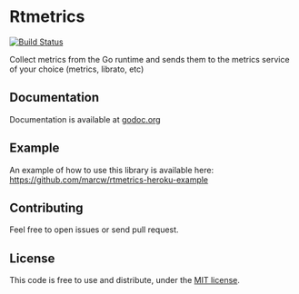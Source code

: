 # Rtmetrics

[![Build Status](https://travis-ci.org/marcw/metrics.png?branch=master)](https://travis-ci.org/marcw/metrics)

Collect metrics from the Go runtime and sends them to the metrics service of your choice (metrics, librato, etc)

## Documentation

Documentation is available at [godoc.org](http://godoc.org/github.com/marcw/metrics)

## Example

An example of how to use this library is available here: https://github.com/marcw/rtmetrics-heroku-example

## Contributing

Feel free to open issues or send pull request.

## License

This code is free to use and distribute, under the [MIT
license](https://github.com/marcw/metrics/blob/master/LICENSE).
